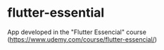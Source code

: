 # flutter-essential
App developed in the "Flutter Essencial" course (https://www.udemy.com/course/flutter-essencial/)
